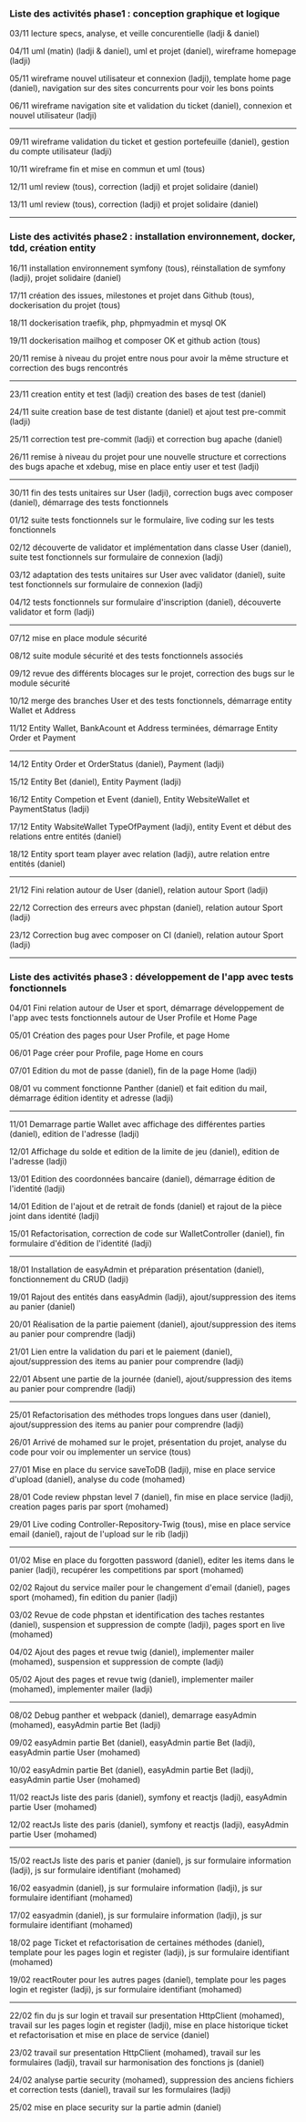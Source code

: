 ### Liste des activités phase1 : conception graphique et logique

03/11 lecture specs, analyse, et veille concurentielle (ladji & daniel)

04/11 uml (matin) (ladji & daniel), uml et projet (daniel), wireframe homepage (ladji)

05/11 wireframe nouvel utilisateur et connexion (ladji), template home page (daniel), navigation sur des sites concurrents pour voir les bons points

06/11 wireframe navigation site et validation du ticket (daniel), connexion et nouvel utilisateur (ladji)

---
09/11 wireframe validation du ticket et gestion portefeuille (daniel), gestion du compte utilisateur (ladji)

10/11 wireframe fin et mise en commun et uml (tous)

12/11 uml review (tous), correction (ladji) et projet solidaire (daniel)

13/11 uml review (tous), correction (ladji) et projet solidaire (daniel)

---
### Liste des activités phase2 : installation environnement, docker, tdd, création entity

16/11 installation environnement symfony (tous), réinstallation de symfony (ladji), projet solidaire (daniel)

17/11 création des issues, milestones et projet dans Github (tous), dockerisation du projet (tous)

18/11 dockerisation traefik, php, phpmyadmin et mysql OK

19/11 dockerisation mailhog et composer OK et github action (tous)

20/11 remise à niveau du projet entre nous pour avoir la même structure et correction des bugs rencontrés

---
23/11 creation entity et test (ladji) creation des bases de test (daniel)

24/11 suite creation base de test distante (daniel) et ajout test pre-commit (ladji)

25/11 correction test pre-commit (ladji) et correction bug apache (daniel)

26/11 remise à niveau du projet pour une nouvelle structure et corrections des bugs apache et xdebug, mise en place entiy user et test (ladji)

---
30/11 fin des tests unitaires sur User (ladji), correction bugs avec composer (daniel), démarrage des tests fonctionnels

01/12 suite tests fonctionnels sur le formulaire, live coding sur les tests fonctionnels

02/12 découverte de validator et implémentation dans classe User (daniel), suite test fonctionnels sur formulaire de connexion (ladji)

03/12 adaptation des tests unitaires sur User avec validator (daniel), suite test fonctionnels sur formulaire de connexion (ladji)

04/12 tests fonctionnels sur formulaire d'inscription (daniel), découverte validator et form (ladji)

---
07/12 mise en place module sécurité

08/12 suite module sécurité et des tests fonctionnels associés

09/12 revue des différents blocages sur le projet, correction des bugs sur le module sécurité

10/12 merge des branches User et des tests fonctionnels, démarrage entity Wallet et Address

11/12 Entity Wallet, BankAcount et Address terminées, démarrage Entity Order et Payment

---
14/12 Entity Order et OrderStatus (daniel), Payment (ladji)

15/12 Entity Bet (daniel), Entity Payment (ladji)

16/12 Entity Competion et Event (daniel), Entity WebsiteWallet et PaymentStatus (ladji)

17/12 Entity WabsiteWallet TypeOfPayment (ladji), entity Event et début des relations entre entités (daniel)

18/12 Entity sport team player avec relation (ladji), autre relation entre entités (daniel)

---
21/12 Fini relation autour de User (daniel), relation autour Sport (ladji)

22/12 Correction des erreurs avec phpstan (daniel), relation autour Sport (ladji)

23/12 Correction bug avec composer on CI (daniel), relation autour Sport (ladji)

---
### Liste des activités phase3 : développement de l'app avec tests fonctionnels

04/01 Fini relation autour de User et sport, démarrage développement de l'app avec tests fonctionnels autour de 
User Profile et Home Page

05/01 Création des pages pour User Profile, et page Home

06/01 Page créer pour Profile, page Home en cours

07/01 Edition du mot de passe (daniel), fin de la page Home (ladji)

08/01 vu comment fonctionne Panther (daniel) et fait edition du mail, démarrage édition identity et adresse (ladji)

---
11/01 Demarrage partie Wallet avec affichage des différentes parties (daniel), edition de l'adresse (ladji)

12/01 Affichage du solde et edition de la limite de jeu (daniel), edition de l'adresse (ladji)

13/01 Edition des coordonnées bancaire (daniel), démarrage édition de l'identité (ladji)

14/01 Edition de l'ajout et de retrait de fonds (daniel) et rajout de la pièce joint dans identité (ladji)

15/01 Refactorisation, correction de code sur WalletController (daniel), fin formulaire d'édition de l'identité (ladji)

---
18/01 Installation de easyAdmin et préparation présentation (daniel), fonctionnement du CRUD (ladji)

19/01 Rajout des entités dans easyAdmin (ladji), ajout/suppression des items au panier (daniel)

20/01 Réalisation de la partie paiement (daniel), ajout/suppression des items au panier pour comprendre (ladji)

21/01 Lien entre la validation du pari et le paiement (daniel), ajout/suppression des items au panier pour comprendre (ladji)

22/01 Absent une partie de la journée (daniel), ajout/suppression des items au panier pour comprendre (ladji)

---
25/01 Refactorisation des méthodes trops longues dans user (daniel), ajout/suppression des items au panier pour comprendre (ladji)

26/01 Arrivé de mohamed sur le projet, présentation du projet, analyse du code pour voir ou implementer un service (tous)

27/01 Mise en place du service saveToDB (ladji), mise en place service d'upload (daniel), analyse du code (mohamed)

28/01 Code review phpstan level 7 (daniel), fin mise en place service (ladji), creation pages paris par sport (mohamed)

29/01 Live coding Controller-Repository-Twig (tous), mise en place service email (daniel), rajout de l'upload sur le rib (ladji)

---
01/02 Mise en place du forgotten password (daniel), editer les items dans le panier (ladji), recupérer les competitions par sport (mohamed)

02/02 Rajout du service mailer pour le changement d'email (daniel), pages sport (mohamed), fin edition du panier (ladji)

03/02 Revue de code phpstan et identification des taches restantes (daniel), suspension et suppression de compte (ladji), pages sport en live (mohamed)

04/02 Ajout des pages et revue twig (daniel), implementer mailer (mohamed), suspension et suppression de compte (ladji)

05/02 Ajout des pages et revue twig (daniel), implementer mailer (mohamed), implementer mailer (ladji)

---
08/02 Debug panther et webpack (daniel), demarrage easyAdmin (mohamed), easyAdmin partie Bet (ladji)

09/02 easyAdmin partie Bet (daniel), easyAdmin partie Bet (ladji), easyAdmin partie User (mohamed)

10/02 easyAdmin partie Bet (daniel), easyAdmin partie Bet (ladji), easyAdmin partie User (mohamed)

11/02 reactJs liste des paris (daniel), symfony et reactjs (ladji), easyAdmin partie User (mohamed)

12/02 reactJs liste des paris (daniel), symfony et reactjs (ladji), easyAdmin partie User (mohamed)

---
15/02 reactJs liste des paris et panier (daniel), js sur formulaire information (ladji), js sur formulaire identifiant (mohamed)

16/02 easyadmin (daniel), js sur formulaire information (ladji), js sur formulaire identifiant (mohamed)

17/02 easyadmin (daniel), js sur formulaire information (ladji), js sur formulaire identifiant (mohamed)

18/02 page Ticket et refactorisation de certaines méthodes (daniel), template pour les pages login et register (ladji), js sur formulaire identifiant (mohamed)

19/02 reactRouter pour les autres pages (daniel), template pour les pages login et register (ladji), js sur formulaire identifiant (mohamed)


---
22/02 fin du js sur login et travail sur presentation HttpClient (mohamed), travail sur les pages login et register (ladji), mise en place historique ticket et refactorisation et mise en place de service (daniel)

23/02 travail sur presentation HttpClient (mohamed), travail sur les formulaires (ladji), travail sur harmonisation des fonctions js (daniel)

24/02 analyse partie security (mohamed), suppression des anciens fichiers et correction tests (daniel), travail sur les formulaires (ladji)

25/02 mise en place security sur la partie admin (daniel)
